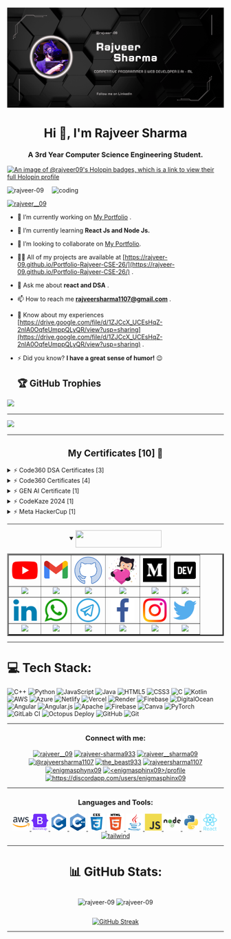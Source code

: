![loho](https://github.com/rajveer-09/rajveer-09/blob/main/bgc_img_main.png)
<h1 align="center">Hi 👋, I'm Rajveer Sharma</h1>
<h3 align="center">A 3rd Year Computer Science Engineering Student.</h3>

[![An image of @rajveer09's Holopin badges, which is a link to view their full Holopin profile](https://holopin.me/rajveer09)](https://holopin.io/@rajveer09)

<img align="right" alt="coding" width="400" src="https://camo.githubusercontent.com/2366b34bb903c09617990fb5fff4622f3e941349e846ddb7e73df872a9d21233/68747470733a2f2f63646e2e6472696262626c652e636f6d2f75736572732f3733303730332f73637265656e73686f74732f363538313234332f6176656e746f2e676966">

<p align="left"> <img src="https://komarev.com/ghpvc/?username=rajveer-09&label=Profile%20views&color=0e75b6&style=flat" alt="rajveer-09" /> </p>

<p align="left"> <a href="https://twitter.com/rajveer__09" target="blank"><img src="https://img.shields.io/twitter/follow/rajveer__09?logo=twitter&style=for-the-badge" alt="rajveer__09" /></a> </p>

- 🔭 I’m currently working on [My Portfolio](https://rajveer-09.github.io/Portfolio-Rajveer-CSE-26/) .

- 🌱 I’m currently learning **React Js and Node Js.**

- 👯 I’m looking to collaborate on [My Portfolio](https://rajveer-09.github.io/Portfolio-Rajveer-CSE-26/).

- 👨‍💻 All of my projects are available at [https://rajveer-09.github.io/Portfolio-Rajveer-CSE-26/](https://rajveer-09.github.io/Portfolio-Rajveer-CSE-26/) .

- 💬 Ask me about **react and DSA** .

- 📫 How to reach me **rajveersharma1107@gmail.com** .

- 📄 Know about my experiences [https://drive.google.com/file/d/1ZJCcX_UCEsHqZ-2nlA0OqfeUmppQLyQR/view?usp=sharing](https://drive.google.com/file/d/1ZJCcX_UCEsHqZ-2nlA0OqfeUmppQLyQR/view?usp=sharing) .

- ⚡ Did you know? **I have a great sense of humor!** 😉


  ## 🏆 GitHub Trophies
![](https://github-profile-trophy.vercel.app/?username=rajveer-09&theme=radical&no-frame=false&no-bg=true&margin-w=4)

---
[![](https://visitcount.itsvg.in/api?id=rajveer-09&icon=0&color=0)](https://visitcount.itsvg.in)

---
<h2 align="center">My Certificates [10] 🏅</h2>

<div align="left">

<details>
<summary>⚡ Code360 DSA Certificates [3]</summary>

- [DSA 1](https://drive.google.com/file/d/11phfX1ErNv6LBA7UAgaaNXzQJ3OriyU6/view)
- [DSA 2](https://drive.google.com/file/d/1LpNcbrLHldxSrxyXBXDJo6U78oYsTrG2/view?usp=sharing)
- [NINJA SLAYGROUND 2.0](https://drive.google.com/file/d/1uQTmZjb0maK8dI7fYWdy94N4ZstOCSVP/view?usp=sharing)

<!-- Add more links here -->

</details>
<details>
<summary>⚡ Code360 Certificates [4]</summary>

- [BlockChain](https://drive.google.com/file/d/1958Cnj8iZy4T15uIMnB3Yrmw8asM6eC6/view?usp=sharing)
- [ChatGpt](https://drive.google.com/file/d/1XUmGO0QvsGWP9EqGgXRpWsEBCFG02nUN/view?usp=sharing)
- [Data Science](https://drive.google.com/file/d/1Jq1zYpR1l4j12nQyY2GjXH0k362qvKmz/view?usp=sharing)
- [Python](https://drive.google.com/file/d/1Jq1zYpR1l4j12nQyY2GjXH0k362qvKmz/view?usp=sharing)

<!-- Add more links here -->

</details>

<details>
<summary>⚡ GEN AI Certificate [1] </summary>

- [Nxt WAVE](https://drive.google.com/file/d/1J-3zmPlIA_XKgGJY-yeydECv1KcK97no/view?usp=sharing)

</details>

<details>
<summary>⚡ CodeKaze 2024 [1] </summary>

- [Certificate](https://drive.google.com/file/d/1vrU5BKv3qzQbWtKnkK4cIFLoc6dwQJ2a/view?usp=sharing)

</details>


<details>
<summary>⚡ Meta HackerCup [1]</summary>

- [Certificate](https://drive.google.com/file/d/16tYWuMitfQQPzbTLxiIlKj8UXxW33RyY/view?usp=sharing)

</details>

</div>

---


<details open> 
  <summary align="center"><a href="#-" target="_blank"><img align="center" src="https://custom-icon-badges.demolab.com/badge/🌐_Social_Networks-orange?style=plastic" width="200px" height="40px" /></a></summary>
  <table border="3" align="center">
    <tr>
      <td align="center"><a href="https://www.youtube.com/@rajveer_0.9" target="_blank"><img align="center" src="https://github.com/AkashSingh3031/AkashSingh3031/blob/main/images/Social%20Media/youtube(color).png" alt="YouTube" width="60" /></a></td>
      <td align="center"><a href="https://mail.google.com/mail/u/0/?fs=1&to=rajveersharma1107@gmail.com&tf=cm" target="_blank"> <img src="https://github.com/AkashSingh3031/AkashSingh3031/blob/main/images/Social%20Media/Gmail_icon_(2020).svg" alt="Gmail"  width="55"/> </a></td>
      <td align="center"><a href="https://github.com/rajveer-09" target="_blank"><img align="center" src="https://github.com/AkashSingh3031/AkashSingh3031/blob/main/images/Tech%20Tools/github-2.png" alt="GitHub" width="65"/></a></td>
      <td align="center"><a href="https://github.com/sponsors/rajveer-09" target="_blank"><img align="center" src="https://github.com/AkashSingh3031/AkashSingh3031/blob/main/images/Tech%20Tools/GitHub_Sponsor.png" alt="GitHub Sponsor" width="65"/></a></td>
      <td align="center"><a href="https://medium.com/@rajveersharma1107" target="_blank"><img align="center" src="https://github.com/AkashSingh3031/AkashSingh3031/blob/main/images/Tech%20Tools/medium.svg" alt="Medium" width="55"/></a></td>
      <td align="center"><a href="https://dev.to/rajveer-09" target="_blank"><img align="center" src="https://github.com/AkashSingh3031/AkashSingh3031/blob/main/images/Tech%20Tools/dev.png" alt="Dev.to" width="55"/></a></td>
    </tr>
     <!-- Second Row for YouTube and Others -->
    <tr>
      <td align="center"><a href="https://www.youtube.com/@rajveer_0.9" target="_blank"><img src="https://readme-components.vercel.app/api?component=logo&fill=ff0000&logo=youtube&svgfill=white"></a></td>
      <td align="center"><a href="https://mail.google.com/mail/u/0/?fs=1&to=rajveersharma1107@gmail.com&tf=cm" target="_blank"><img src="https://readme-components.vercel.app/api?component=logo&fill=DB4437&logo=gmail&svgfill=4285F4"></a></td>
      <td align="center"><a href="https://github.com/rajveer-09" target="_blank"><img src="https://readme-components.vercel.app/api?component=logo&fill=black&logo=github&svgfill=white"></a></td>
      <td align="center"><a href="https://github.com/sponsors/rajveer-09" target="_blank"><img src="https://readme-components.vercel.app/api?component=logo&fill=E1306C&logo=github&svgfill=white"></a></td>
      <td align="center"><a href="https://medium.com/@rajveersharma1107" target="_blank"><img src="https://readme-components.vercel.app/api?component=logo&fill=black&logo=medium&svgfill=white"></a></td>
      <td align="center"><a href="https://dev.to/rajveer-09" target="_blank"><img src="https://readme-components.vercel.app/api?component=logo&fill=black&logo=dev.to&svgfill=white"></a></td>
    </tr>
    <tr>
  <td align="center"><a href="https://www.linkedin.com/in/rajveer-sharma-5a72b1258/" target="_blank"><img align="center" src="https://github.com/AkashSingh3031/AkashSingh3031/blob/main/images/Social%20Media/linked(color).png" alt="LinkedIn" width="55" /></a></td>
  <td align="center"><a href="https://wa.me/919648059566" target="_blank"><img align="center" src="https://github.com/AkashSingh3031/AkashSingh3031/blob/main/images/Social%20Media/whatsapp(color).png" alt="WhatsApp" width="55" /></a></td>
  <td align="center"><a href="https://t.me/enigmasphinx09" target="_blank"><img align="center" src="https://github.com/AkashSingh3031/AkashSingh3031/blob/main/images/Social%20Media/telegram(color).png" alt="Telegram" width="55" /></a></td>
  <td align="center"><a href="https://www.facebook.com/profile.php?id=61566749703593" target="_blank"><img align="center" src="https://github.com/AkashSingh3031/AkashSingh3031/blob/main/images/Social%20Media/facebook%20(color).png" alt="Facebook" width="55" /></a></td>
  <td align="center"><a href="https://www.instagram.com/rajveer__sharma09" target="_blank"><img align="center" src="https://github.com/AkashSingh3031/AkashSingh3031/blob/main/images/Social%20Media/Instagram%20(color).svg" alt="Instagram" width="55" /></a></td>
  <td align="center"><a href="https://x.com/rajveer__09" target="_blank"><img align="center" src="https://github.com/AkashSingh3031/AkashSingh3031/blob/main/images/Social%20Media/twitter(color).png" alt="Twitter" width="55" /></a></td>
</tr>
<tr>
  <td align="center"><a href="https://www.linkedin.com/in/rajveer-sharma-5a72b1258/"><img src="https://readme-components.vercel.app/api?component=logo&fill=0e76a8&logo=linkedin&svgfill=white"></a></td>
  <td align="center"><a href="https://wa.me/919648059566"><img src="https://readme-components.vercel.app/api?component=logo&fill=25D366&logo=whatsapp&svgfill=white"></a></td>
  <td align="center"><a href="https://t.me/enigmasphinx09"><img src="https://readme-components.vercel.app/api?component=logo&fill=1ca0f1&logo=telegram&svgfill=white"></a></td>
  <td align="center"><a href="https://www.facebook.com/profile.php?id=61566749703593"><img src="https://readme-components.vercel.app/api?component=logo&fill=4267B2&logo=facebook&svgfill=white"></a></td>
  <td align="center"><a href="https://www.instagram.com/rajveer__sharma09"><img src="https://readme-components.vercel.app/api?component=logo&fill=E1306C&logo=instagram&svgfill=white"></a></td>
  <td align="center"><a href="https://x.com/rajveer__09"><img src="https://readme-components.vercel.app/api?component=logo&fill=1DA1F2&logo=twitter&svgfill=white"></a></td>
</tr>

  </table>
</details>

---

# 💻 Tech Stack:
![C++](https://img.shields.io/badge/c++-%2300599C.svg?style=for-the-badge&logo=c%2B%2B&logoColor=white) ![Python](https://img.shields.io/badge/python-3670A0?style=for-the-badge&logo=python&logoColor=ffdd54) ![JavaScript](https://img.shields.io/badge/javascript-%23323330.svg?style=for-the-badge&logo=javascript&logoColor=%23F7DF1E) ![Java](https://img.shields.io/badge/java-%23ED8B00.svg?style=for-the-badge&logo=openjdk&logoColor=white) ![HTML5](https://img.shields.io/badge/html5-%23E34F26.svg?style=for-the-badge&logo=html5&logoColor=white) ![CSS3](https://img.shields.io/badge/css3-%231572B6.svg?style=for-the-badge&logo=css3&logoColor=white) ![C](https://img.shields.io/badge/c-%2300599C.svg?style=for-the-badge&logo=c&logoColor=white) ![Kotlin](https://img.shields.io/badge/kotlin-%237F52FF.svg?style=for-the-badge&logo=kotlin&logoColor=white) ![AWS](https://img.shields.io/badge/AWS-%23FF9900.svg?style=for-the-badge&logo=amazon-aws&logoColor=white) ![Azure](https://img.shields.io/badge/azure-%230072C6.svg?style=for-the-badge&logo=microsoftazure&logoColor=white) ![Netlify](https://img.shields.io/badge/netlify-%23000000.svg?style=for-the-badge&logo=netlify&logoColor=#00C7B7) ![Vercel](https://img.shields.io/badge/vercel-%23000000.svg?style=for-the-badge&logo=vercel&logoColor=white) ![Render](https://img.shields.io/badge/Render-%46E3B7.svg?style=for-the-badge&logo=render&logoColor=white) ![Firebase](https://img.shields.io/badge/firebase-%23039BE5.svg?style=for-the-badge&logo=firebase) ![DigitalOcean](https://img.shields.io/badge/DigitalOcean-%230167ff.svg?style=for-the-badge&logo=digitalOcean&logoColor=white) ![Angular](https://img.shields.io/badge/angular-%23DD0031.svg?style=for-the-badge&logo=angular&logoColor=white) ![Angular.js](https://img.shields.io/badge/angular.js-%23E23237.svg?style=for-the-badge&logo=angularjs&logoColor=white) ![Apache](https://img.shields.io/badge/apache-%23D42029.svg?style=for-the-badge&logo=apache&logoColor=white) ![Firebase](https://img.shields.io/badge/firebase-a08021?style=for-the-badge&logo=firebase&logoColor=ffcd34) ![Canva](https://img.shields.io/badge/Canva-%2300C4CC.svg?style=for-the-badge&logo=Canva&logoColor=white) ![PyTorch](https://img.shields.io/badge/PyTorch-%23EE4C2C.svg?style=for-the-badge&logo=PyTorch&logoColor=white) ![GitLab CI](https://img.shields.io/badge/gitlab%20CI-%23181717.svg?style=for-the-badge&logo=gitlab&logoColor=white) ![Octopus Deploy](https://img.shields.io/badge/octopus%20deploy-0D80D8?style=for-the-badge&logo=octopusdeploy&logoColor=white) ![GitHub](https://img.shields.io/badge/github-%23121011.svg?style=for-the-badge&logo=github&logoColor=white) ![Git](https://img.shields.io/badge/git-%23F05033.svg?style=for-the-badge&logo=git&logoColor=white)

---
<h3 align="center">Connect with me:</h3>
<p align="center">
<a href="https://twitter.com/rajveer__09" target="blank"><img align="center" src="https://raw.githubusercontent.com/rahuldkjain/github-profile-readme-generator/master/src/images/icons/Social/twitter.svg" alt="rajveer__09" height="30" width="40" /></a>
<a href="https://linkedin.com/in/rajveer-sharma933" target="blank"><img align="center" src="https://raw.githubusercontent.com/rahuldkjain/github-profile-readme-generator/master/src/images/icons/Social/linked-in-alt.svg" alt="rajveer-sharma933" height="30" width="40" /></a>
<a href="https://instagram.com/rajveer__sharma09" target="blank"><img align="center" src="https://raw.githubusercontent.com/rahuldkjain/github-profile-readme-generator/master/src/images/icons/Social/instagram.svg" alt="rajveer__sharma09" height="30" width="40" /></a>
<a href="https://medium.com/@rajveersharma1107" target="blank"><img align="center" src="https://raw.githubusercontent.com/rahuldkjain/github-profile-readme-generator/master/src/images/icons/Social/medium.svg" alt="@rajveersharma1107" height="30" width="40" /></a>
<a href="https://www.codechef.com/users/the_beast933" target="blank"><img align="center" src="https://cdn.jsdelivr.net/npm/simple-icons@3.1.0/icons/codechef.svg" alt="the_beast933" height="30" width="40" /></a>
<a href="https://codeforces.com/profile/rajveersharma1107" target="blank"><img align="center" src="https://raw.githubusercontent.com/rahuldkjain/github-profile-readme-generator/master/src/images/icons/Social/codeforces.svg" alt="rajveersharma1107" height="30" width="40" /></a>
<a href="https://www.leetcode.com/enigmasphynx09" target="blank"><img align="center" src="https://raw.githubusercontent.com/rahuldkjain/github-profile-readme-generator/master/src/images/icons/Social/leet-code.svg" alt="enigmasphynx09" height="30" width="40" /></a>
<a href="https://www.geeksforgeeks.org/user/enigmasphinx09/" target="blank"><img align="center" src="https://raw.githubusercontent.com/rahuldkjain/github-profile-readme-generator/master/src/images/icons/Social/geeks-for-geeks.svg" alt="<enigmasphinx09>/profile" height="30" width="40" /></a>
<a href="https://discord.gg/https://discordapp.com/users/enigmasphinx09" target="blank"><img align="center" src="https://raw.githubusercontent.com/rahuldkjain/github-profile-readme-generator/master/src/images/icons/Social/discord.svg" alt="https://discordapp.com/users/enigmasphinx09" height="30" width="40" /></a>
</p>

---

<h3 align="center">Languages and Tools:</h3>
<p align="center"> <a href="https://aws.amazon.com" target="_blank" rel="noreferrer"> <img src="https://raw.githubusercontent.com/devicons/devicon/master/icons/amazonwebservices/amazonwebservices-original-wordmark.svg" alt="aws" width="40" height="40"/> </a> <a href="https://getbootstrap.com" target="_blank" rel="noreferrer"> <img src="https://raw.githubusercontent.com/devicons/devicon/master/icons/bootstrap/bootstrap-plain-wordmark.svg" alt="bootstrap" width="40" height="40"/> </a> <a href="https://www.cprogramming.com/" target="_blank" rel="noreferrer"> <img src="https://raw.githubusercontent.com/devicons/devicon/master/icons/c/c-original.svg" alt="c" width="40" height="40"/> </a> <a href="https://www.w3schools.com/cpp/" target="_blank" rel="noreferrer"> <img src="https://raw.githubusercontent.com/devicons/devicon/master/icons/cplusplus/cplusplus-original.svg" alt="cplusplus" width="40" height="40"/> </a> <a href="https://www.w3schools.com/css/" target="_blank" rel="noreferrer"> <img src="https://raw.githubusercontent.com/devicons/devicon/master/icons/css3/css3-original-wordmark.svg" alt="css3" width="40" height="40"/> </a> <a href="https://www.w3.org/html/" target="_blank" rel="noreferrer"> <img src="https://raw.githubusercontent.com/devicons/devicon/master/icons/html5/html5-original-wordmark.svg" alt="html5" width="40" height="40"/> </a> <a href="https://www.java.com" target="_blank" rel="noreferrer"> <img src="https://raw.githubusercontent.com/devicons/devicon/master/icons/java/java-original.svg" alt="java" width="40" height="40"/> </a> <a href="https://developer.mozilla.org/en-US/docs/Web/JavaScript" target="_blank" rel="noreferrer"> <img src="https://raw.githubusercontent.com/devicons/devicon/master/icons/javascript/javascript-original.svg" alt="javascript" width="40" height="40"/> </a> <a href="https://nodejs.org" target="_blank" rel="noreferrer"> <img src="https://raw.githubusercontent.com/devicons/devicon/master/icons/nodejs/nodejs-original-wordmark.svg" alt="nodejs" width="40" height="40"/> </a> <a href="https://www.python.org" target="_blank" rel="noreferrer"> <img src="https://raw.githubusercontent.com/devicons/devicon/master/icons/python/python-original.svg" alt="python" width="40" height="40"/> </a> <a href="https://reactjs.org/" target="_blank" rel="noreferrer"> <img src="https://raw.githubusercontent.com/devicons/devicon/master/icons/react/react-original-wordmark.svg" alt="react" width="40" height="40"/> </a> <a href="https://tailwindcss.com/" target="_blank" rel="noreferrer"> <img src="https://www.vectorlogo.zone/logos/tailwindcss/tailwindcss-icon.svg" alt="tailwind" width="40" height="40"/> </a> </p>

---
<h1 align="center">📊 GitHub Stats:</h1>

<div style="text-align: center;">
  <p align="center" style="display: inline-block;">
    <img align="center" src="https://github-readme-stats.vercel.app/api/top-langs?username=rajveer-09&show_icons=true&locale=en&layout=compact&theme=dracula" alt="rajveer-09" />
  </p>
  <p align="center" style="display: inline-block;">
    <img align="center" src="https://github-readme-stats.vercel.app/api?username=rajveer-09&show_icons=true&locale=en&theme=dracula" alt="rajveer-09" />
  </p>
</div>


<p align="center">
  <a href="https://git.io/streak-stats">
    <img src="https://github-readme-streak-stats.herokuapp.com?user=rajveer-09&theme=dracula" alt="GitHub Streak" />
  </a>
</p>

---
